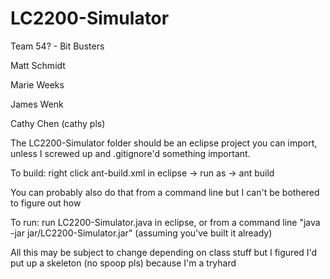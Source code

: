 # LC2200-Simulator

Team 54? - Bit Busters

Matt Schmidt

Marie Weeks

James Wenk

Cathy Chen (cathy pls)


The LC2200-Simulator folder should be an eclipse project you can import, unless I screwed up and .gitignore'd something important.


To build: right click ant-build.xml in eclipse -> run as -> ant build

You can probably also do that from a command line but I can't be bothered to figure out how


To run: run LC2200-Simulator.java in eclipse, or from a command line "java -jar jar/LC2200-Simulator.jar" (assuming you've built it already)


All this may be subject to change depending on class stuff but I figured I'd put up a skeleton (no spoop pls) because I'm a tryhard
